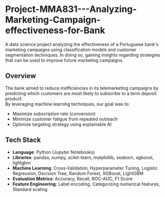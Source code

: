 # Project-MMA831---Analyzing-Marketing-Campaign-effectiveness-for-Bank
A data science project analyzing the effectiveness of a Portuguese bank's marketing campaigns using classification models and customer segmentation techniques. In doing so, gaining insights regarding strategies that can be used to improve future marketing campaigns.


## Overview
The bank aimed to reduce inefficiencies in its telemarketing campaigns by predicting which customers are most likely to subscribe to a term deposit product.  
By leveraging machine learning techniques, our goal was to:
- Maximize subscription rate (conversion)
- Minimize customer fatigue from repeated outreach
- Optimize targeting strategy using explainable AI


## Tech Stack
- **Language**: Python (Jupyter Notebooks)
- **Libraries**: pandas, numpy, scikit-learn, matplotlib, seaborn, xgboost, lightgbm
- **Machine Learning**: Cross-Validatoin, Hyperparameter Tuning, Logistic Regression, Decision Tree, Random Forest, XGBoost, LightGBM
- **Evaluation Metrics**: Accuracy, Recall, ROC-AUC, F1 Score
- **Feature Engineering**: Label encoding, Categorizing numerical features, Standard scaling
